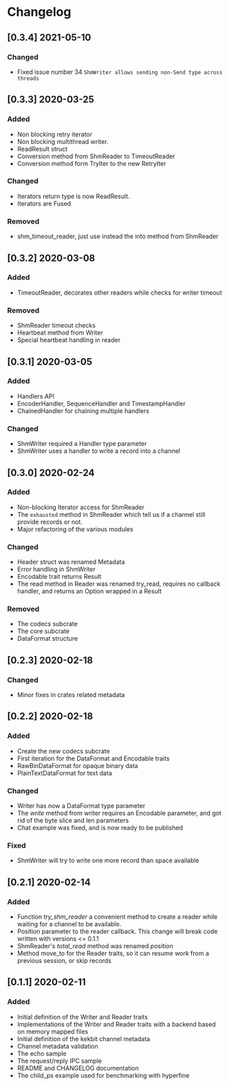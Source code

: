 # Changelog

## [0.3.4] 2021-05-10

### Changed

- Fixed issue number 34  `ShmWriter allows sending non-Send type across threads`

## [0.3.3] 2020-03-25

### Added

- Non blocking retry iterator
- Non blocking multithread writer.
- ReadResult struct
- Conversion method from ShmReader to TimeoutReader
- Conversion method form TryIter to the new RetryIter

### Changed

- Iterators return type is now  ReadResult.
- Iterators are Fused

### Removed

- shm_timeout_reader, just use instead the into method from ShmReader

## [0.3.2] 2020-03-08

### Added

- TimeoutReader, decorates other readers  while checks for writer timeout

### Removed 

- ShmReader timeout checks
- Heartbeat method from Writer
- Special heartbeat handling in reader

## [0.3.1] 2020-03-05

### Added

- Handlers API
- EncoderHandler, SequenceHandler and TimestampHandler
- ChainedHandler for chaining multiple handlers

### Changed

- ShmWriter required a Handler type parameter
- ShmWriter uses a handler to write a record into a channel

## [0.3.0] 2020-02-24

### Added

- Non-blocking Iterator access for ShmReader
- The `exhausted` method in ShmReader which tell us if a channel still provide records or not.
- Major refactoring of the various modules

### Changed

- Header struct was renamed Metadata
- Error handling in ShmWriter
- Encodable trait returns Result
- The read method in Reader was renamed try_read, requires no callback handler, and returns an Option wrapped in a Result

### Removed

- The codecs subcrate
- The core subcrate
- DataFormat structure

## [0.2.3] 2020-02-18

### Changed

- Minor fixes in crates related metadata

## [0.2.2] 2020-02-18

### Added

- Create the new codecs subcrate
- First iteration for the DataFormat and Encodable traits
- RawBinDataFormat for opaque binary data
- PlainTextDataFormat for text data

### Changed

- Writer has now a DataFormat type parameter
- The *write* method from writer requires an Encodable parameter, and got rid of the byte slice and len parameters
- Chat example was fixed, and is now ready to be published


### Fixed

- ShmWriter will try to write one more record than space available

## [0.2.1] 2020-02-14

### Added

- Function *try_shm_reader* a convenient method to create a reader while waiting for a channel to be available.  
- Position parameter to the reader callback. This change will break code written with versions <= 0.1.1
- ShmReader's *total_read* method was renamed *position*
- Method move_to for the Reader traits, so it can resume work from a previous session, or skip records

## [0.1.1] 2020-02-11

### Added

- Initial definition of the Writer and Reader traits
- Implementations of the Writer and Reader traits with a backend  based on memory mapped files
- Initial definition of the kekbit channel metadata
- Channel metadata validation
- The echo sample
- The request/reply IPC sample
- README and CHANGELOG documentation
- The child_ps example used for benchmarking with hyperfine